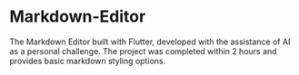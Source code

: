 # Markdown-Editor
The Markdown Editor built with Flutter, developed with the assistance of AI as a personal challenge. The project was completed within 2 hours and provides basic markdown styling options.
